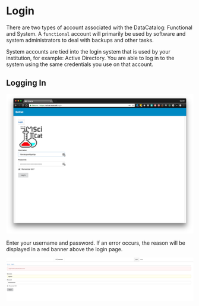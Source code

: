 # Login

There are two types of account associated with the DataCatalog: Functional and System. A `functional` account will primarily be used by software and system administrators to deal with backups and other tasks.

System accounts are tied into the login system that is used by your institution, for example: Active Directory. You are able to log in to the system using the same credentials you use on that account.

## Logging In

![Login](../img/login.png)

Enter your username and password. If an error occurs, the reason will be displayed in a red banner above the login page.

![Login Failed](../img/login_failed.png)
